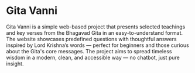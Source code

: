 # Gita Vanni
Gita Vanni is a simple web-based project that presents selected teachings and key verses from the Bhagavad Gita in an easy-to-understand format.
The website showcases predefined questions with thoughtful answers inspired by Lord Krishna’s words — perfect for beginners and those curious about the Gita's core messages.
The project aims to spread timeless wisdom in a modern, clean, and accessible way — no chatbot, just pure insight.
